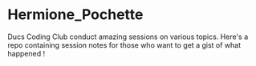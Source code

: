 # Hermione_Pochette
Ducs Coding Club conduct amazing sessions on various topics. Here's a repo containing session notes for those who want to get a gist of what happened !
